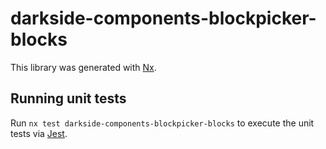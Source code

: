 # darkside-components-blockpicker-blocks

This library was generated with [Nx](https://nx.dev).

## Running unit tests

Run `nx test darkside-components-blockpicker-blocks` to execute the unit tests via [Jest](https://jestjs.io).
